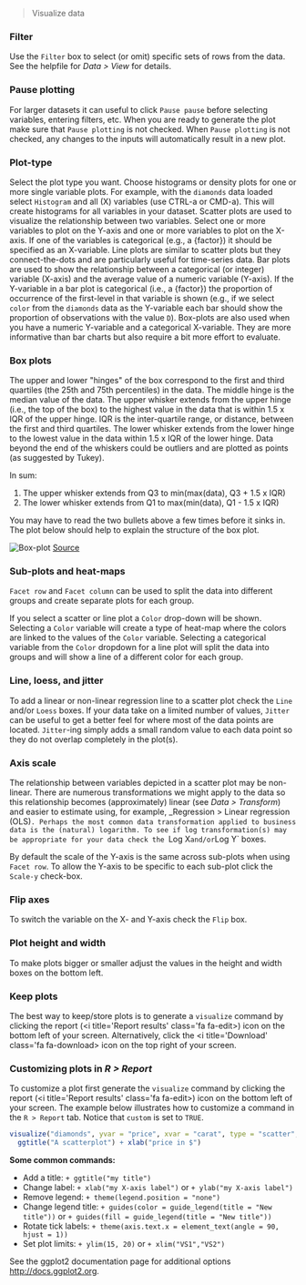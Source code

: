 > Visualize data

### Filter

Use the `Filter` box to select (or omit) specific sets of rows from the data. See the helpfile for _Data > View_ for details.

### Pause plotting

For larger datasets it can useful to click `Pause pause` before selecting variables, entering filters, etc. When you are ready to generate the plot make sure that `Pause plotting` is not checked. When `Pause plotting` is not checked, any changes to the inputs will automatically result in a new plot.

### Plot-type

Select the plot type you want. Choose histograms or density plots for one or more single variable plots. For example, with the `diamonds` data loaded select `Histogram` and all (X) variables (use CTRL-a or CMD-a). This will create histograms for all variables in your dataset. Scatter plots are used to visualize the relationship between two variables. Select one or more variables to plot on the Y-axis and one or more variables to plot on the X-axis. If one of the variables is categorical (e.g., a {factor}) it should be specified as an X-variable. Line plots are similar to scatter plots but they connect-the-dots and are particularly useful for time-series data. Bar plots are used to show the relationship between a categorical (or integer) variable (X-axis) and the average value of a numeric variable (Y-axis). If the Y-variable in a bar plot is categorical (i.e., a {factor}) the proportion of occurrence of the first-level in that variable is shown (e.g., if we select `color` from the `diamonds` data as the Y-variable each bar should show the proportion of observations with the value `D`). Box-plots are also used when you have a numeric Y-variable and a categorical X-variable. They are more informative than bar charts but also require a bit more effort to evaluate.

### Box plots

The upper and lower "hinges" of the box correspond to the first and third quartiles (the 25th and 75th percentiles) in the data. The middle hinge is the median value of the data. The upper whisker extends from the upper hinge (i.e., the top of the box) to the highest value in the data that is within 1.5 x IQR of the upper hinge. IQR is the inter-quartile range, or distance, between the first and third quartiles. The lower whisker extends from the lower hinge to the lowest value in the data within 1.5 x IQR of the lower hinge. Data beyond the end of the whiskers could be outliers and are plotted as points (as suggested by Tukey).

In sum:
1. The upper whisker extends from Q3 to min(max(data), Q3 + 1.5 x IQR)
2. The lower whisker extends from Q1 to max(min(data), Q1 - 1.5 x IQR)

You may have to read the two bullets above a few times before it sinks in. The plot below should help to explain the structure of the box plot.

![Box-plot](figures/boxplot.png)
[Source](http://en.wikipedia.org/wiki/File:Boxplot_vs_PDF.svg)

### Sub-plots and heat-maps

`Facet row` and `Facet column` can be used to split the data into different groups and create separate plots for each group.

If you select a scatter or line plot a `Color` drop-down will be shown. Selecting a `Color` variable will create a type of heat-map where the colors are linked to the values of the `Color` variable. Selecting a categorical variable from the `Color` dropdown for a line plot will split the data into groups and will show a line of a different color for each group.

### Line, loess, and jitter

To add a linear or non-linear regression line to a scatter plot check the `Line` and/or `Loess` boxes. If your data take on a limited number of values, `Jitter` can be useful to get a better feel for where most of the data points are located. `Jitter`-ing simply adds a small random value to each data point so they do not overlap completely in the plot(s).

### Axis scale

The relationship between variables depicted in a scatter plot may be non-linear. There are numerous transformations we might apply to the data so this relationship becomes (approximately) linear (see _Data > Transform_) and easier to estimate using, for example, _Regression > Linear regression (OLS)`. Perhaps the most common data transformation applied to business data is the (natural) logarithm. To see if log transformation(s) may be appropriate for your data check the `Log X` and/or `Log Y` boxes.

By default the scale of the Y-axis is the same across sub-plots when using `Facet row`. To allow the Y-axis to be specific to each sub-plot click the `Scale-y` check-box.

### Flip axes

To switch the variable on the X- and Y-axis check the `Flip` box.

### Plot height and width

To make plots bigger or smaller adjust the values in the height and width boxes on the bottom left.

### Keep plots

The best way to keep/store plots is to generate a `visualize` command by clicking the report (<i title='Report results' class='fa fa-edit></i>) icon on the bottom left of your screen. Alternatively, click the <i title='Download' class='fa fa-download></i> icon on the top right of your screen.

### Customizing plots in _R > Report_

To customize a plot first generate the `visualize` command by clicking the report (<i title='Report results' class='fa fa-edit></i>) icon on the bottom left of your screen. The example below illustrates how to customize a command in the `R > Report` tab. Notice that `custom` is set to `TRUE`.

```r
visualize("diamonds", yvar = "price", xvar = "carat", type = "scatter", custom = TRUE) +
  ggtitle("A scatterplot") + xlab("price in $")
```

**Some common commands:**

* Add a title: `+ ggtitle("my title")`
* Change label: `+ xlab("my X-axis label")` or `+ ylab("my X-axis label")`
* Remove legend: `+ theme(legend.position = "none")`
* Change legend title: `+ guides(color = guide_legend(title = "New title"))` or `+ guides(fill = guide_legend(title = "New title"))`
* Rotate tick labels: `+ theme(axis.text.x = element_text(angle = 90, hjust = 1))`
* Set plot limits: `+ ylim(15, 20)` or `+ xlim("VS1","VS2")`

See the ggplot2 documentation page for additional options <a href="http://docs.ggplot2.org/" target="_blank">http://docs.ggplot2.org</a>.
